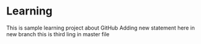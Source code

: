 # Learning
This is sample learning project about GitHub
Adding new statement here in new branch 
this is third ling in master file

